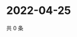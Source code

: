 # 2022-04-25

共 0 条

<!-- BEGIN WEIBO -->
<!-- 最后更新时间 Mon Apr 25 2022 12:23:32 GMT+0800 (China Standard Time) -->

<!-- END WEIBO -->

